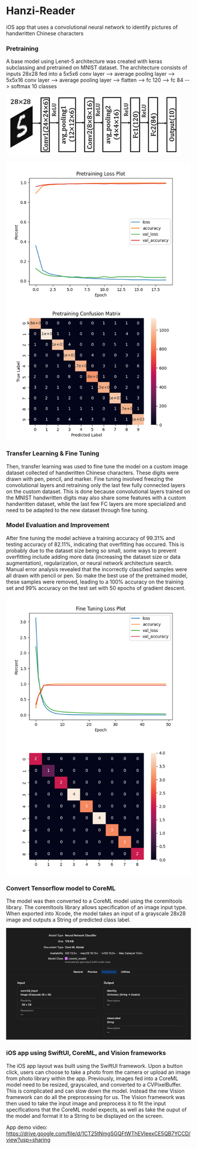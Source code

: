 # Hanzi-Reader
iOS app that uses a convolutional neural network to identify pictures of handwritten Chinese characters 

### Pretraining
A base model using Lenet-5 architecture was created with keras subclassing and pretrained on MNIST dataset. The architecture consists of inputs 28x28 fed into a 5x5x6 conv layer --> average pooling layer --> 5x5x16 conv layer --> average pooling layer --> flatten --> fc 120 --> fc 84 --> softmax 10 classes

![Lenet-5 Architecture](lenet-5.jpeg)

![Pretraining loss plot](results/Pretraining_Loss_Plot.png)
![Pretraining confusion matrix](results/pretraining_cm.png)

### Transfer Learning & Fine Tuning
Then, transfer learning was used to fine tune the model on a custom image dataset collected of handwritten Chinese characters. These digits were drawn with pen, pencil, and marker. Fine tuning involved freezing the convolutional layers and retraining only the last few fully connected layers on the custom dataset. This is done because convolutional layers trained on the MNIST handwritten digits may also share some features with a custom handwritten dataset, while the last few FC layers are more specialized and need to be adapted to the new dataset through fine tuning. 

### Model Evaluation and Improvement 
After fine tuning the model achieve a training accuracy of 99.31% and testing accuracy of 82.11%, indicating that overfitting has occured. This is probably due to the dataset size being so small, some ways to prevent overfitting include adding more data (increasing the dataset size or data augmentation), regularization, or neural network architecture search. Manual error analysis revealed that the incorrectly classified samples were all drawn with pencil or pen. So make the best use of the pretrained model, these samples were removed, leading to a 100% accuracy on the training set and 99% accuracy on the test set with 50 epochs of gradient descent. 

![Fine tuning loss plot](results/Finetuning_Loss_Plot.png)
![Fine tuning confusion matrix](results/finetuning_cm2.png)


### Convert Tensorflow model to CoreML
The model was then converted to a CoreML model using the coremltools library. The coremltools library allows specification of an image input type. When exported into Xcode, the model takes an input of a grayscale 28x28 image and outputs a String of predicted class label. 

![Model input and output](coreml_input_output.png)

### iOS app using SwiftUI, CoreML, and Vision frameworks 
The iOS app layout was built using the SwiftUI framework. Upon a button click, users can choose to take a photo from the camera or upload an image from photo library within the app. Previously, images fed into a CoreML model need to be resized, grayscaled, and converted to a CVPixelBuffer. This is complicated and can slow down the model. Instead the new Vision framework can do all the preprocessing for us. The Vision framework was then used to take the input image and preprocess it to fit the input specifications that the CoreML model expects, as well as take the ouput of the model and format it to a String to be displayed on the screen. 

App demo video: 
https://drive.google.com/file/d/1CT25tNmgSGQFtWThEVIeexCE5QB7YCCD/view?usp=sharing







